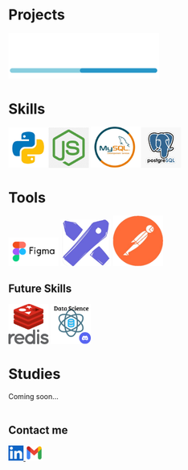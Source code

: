 # Projects
<a href="https://github.com/DevWare-C/TaskDev">
  <img src="src/devware_logo.png" alt="DaveWare" width='300'>
</a>
<br>

# Skills
<img src="src/python.png" alt="Python" width="80"/><img src="src/nodejs.png" alt="Node.js" width="80" />
<img src="src/mysql.png" alt="MySQL" width="100"/><img src="src/postgresql.png" alt="PostgreSQL" width="80" /> <br>

# Tools
<img src="src/figma.png" alt="Figma" width="100"/> <img src="src/excalidraw.png" alt="Excalidraw" width="100"/> <img src="src/postman.png" alt="PostMan" width="100"/>

## Future Skills
<img src="src/redis.png" alt="Redis" width='80'>  <a href="https://discord.gg/Re9T7AW7"><img src="src/data_science.png" alt="Data Science" width='80'></a>

# Studies
Coming soon...
<br><br>
## Contact me
<a href="https://www.linkedin.com/in/maximiliano-zonta/">
  <img src="src/linkedin.png" alt="LinkedIn" width='30'>
</a>

<a href="mailto:Max_Zta@hotmail.com">
  <img src="src/gmail.png" alt="Gmail" width='34'>
</a>
